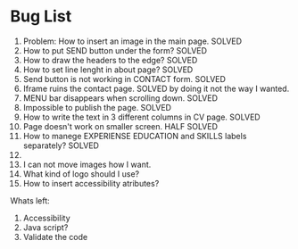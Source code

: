 # Bug List

1. Problem: How to insert an image in the main page. SOLVED
2. How to put SEND button under the form? SOLVED
3. How to draw the headers to the edge? SOLVED
4. How to set line lenght in about page? SOLVED
5. Send button is not working in CONTACT form. SOLVED
6. Iframe ruins the contact page. SOLVED by doing it not the way I wanted.
7. MENU bar disappears when scrolling down. SOLVED
8. Impossible to publish the page. SOLVED
11. How to write the text in 3 different columns in CV page. SOLVED
13. Page doesn't work on smaller screen. HALF SOLVED
14. How to manege EXPERIENSE EDUCATION and SKILLS labels separately? SOLVED
15. 
16. I can not move images how I want.
17. What kind of logo should I use?
18. How to insert accessibility atributes?

Whats left:
1. Accessibility
2. Java script?
3. Validate the code
